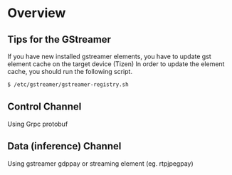 # Overview


## Tips for the GStreamer

 If you have new installed gstreamer elements, you have to update gst element cache on the target device (Tizen)
 In order to update the element cache, you should run the following script.

``` bash
$ /etc/gstreamer/gstreamer-registry.sh
```

## Control Channel

 Using Grpc protobuf

## Data (inference) Channel

 Using gstreamer gdppay or streaming element (eg. rtpjpegpay)
